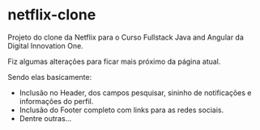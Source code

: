 # netflix-clone

Projeto do clone da Netflix para o Curso Fullstack Java and Angular da Digital Innovation One.

Fiz algumas alterações para ficar mais próximo da página atual.

Sendo elas basicamente:

- Inclusão no Header, dos campos pesquisar, sininho de notificações e informações do perfil.
- Inclusão do Footer completo com links para as redes sociais.
- Dentre outras...
